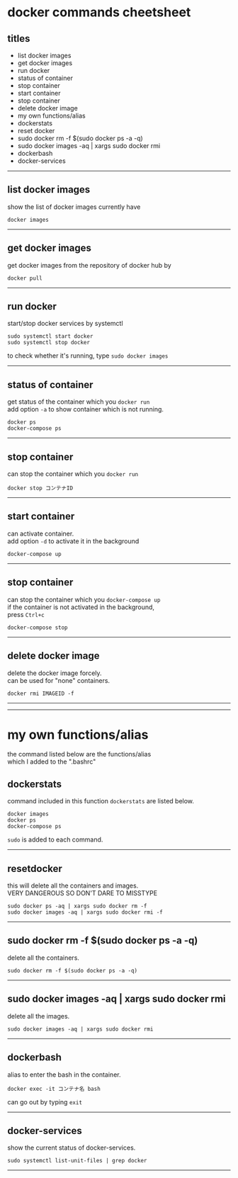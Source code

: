 # docker commands cheetsheet




## titles

* list docker images  
* get docker images  
* run docker  
* status of container  
* stop container  
* start container  
* stop container  
* delete docker image  
* my own functions/alias  
* dockerstats  
* reset docker  
* sudo docker rm -f $(sudo docker ps -a -q)  
* sudo docker images -aq | xargs sudo docker rmi  
* dockerbash  
* docker-services  




***



## list docker images
show the list of docker images currently have  
```
docker images
```



***



## get docker images
get docker images from the repository of docker hub by
```
docker pull
```



***



## run docker
start/stop docker services by systemctl
```
sudo systemctl start docker
sudo systemctl stop docker
```
to check whether it's running, type `sudo docker images`  



***


	
## status of container
get status of the container which you `docker run`  
add option `-a` to show container which is not running.  
```
docker ps
docker-compose ps
```

	

***


	
## stop container
can stop the container which you `docker run`
```
docker stop コンテナID
```



***


	
## start container
can activate container.  
add option `-d`	to activate it in the background  
```
docker-compose up
```



***


	
## stop container
can stop the container which you `docker-compose up`  
if the container is not activated in the background,  
press `Ctrl+c`  
```
docker-compose stop
```



***


	
## delete docker image
delete the docker image forcely.  
can be used for "none" containers.  
```
docker rmi IMAGEID -f
```


	
***
***



# my own functions/alias
the command listed below are the functions/alias  
which I added to the ".bashrc"  
	
	
	
## dockerstats
command included in this function `dockerstats` are listed below.
```
docker images
docker ps
docker-compose ps
```
`sudo` is added to each command.
	


***

	
	
## resetdocker
this will delete all the containers and images.  
VERY DANGEROUS SO DON'T DARE TO MISSTYPE  
```
sudo docker ps -aq | xargs sudo docker rm -f
sudo docker images -aq | xargs sudo docker rmi -f
```




***


	
## sudo docker rm -f $(sudo docker ps -a -q)
delete all the containers.
```
sudo docker rm -f $(sudo docker ps -a -q)
```



***


	
## sudo docker images -aq | xargs sudo docker rmi
delete all the images.
```
sudo docker images -aq | xargs sudo docker rmi
```
	


***	
	
	
	
## dockerbash
alias to enter the bash in the container.  
```
docker exec -it コンテナ名 bash
```
can go out by typing `exit`  
	
	
	
***



## docker-services
show the current status of docker-services.  
```
sudo systemctl list-unit-files | grep docker
```



***



